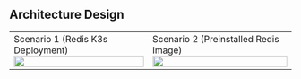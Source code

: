 ## Architecture Design
<table>
  <tr>
    <td>
    Scenario 1 (Redis K3s Deployment)  
    <img src="https://github.com/user-attachments/assets/3b5397ce-93e9-4066-b1a7-c4b56e17fd69" width="100%"/>
    </td>
    <td>
    Scenario 2 (Preinstalled Redis Image)  
    <img src="https://github.com/user-attachments/assets/7c96c200-a779-4563-8c32-5f3ab51d4251" width="100%"/>
    </td>
  </tr>
</table>

